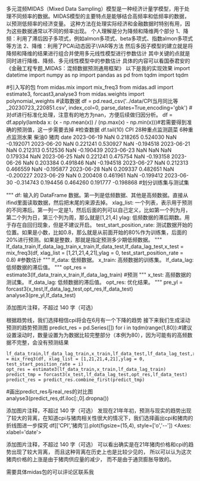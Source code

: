 多元混频MIDAS（Mixed Data Sampling）模型是一种经济计量学模型，用于处理不同频率的数据。MIDAS模型的主要特点是能够结合高频率和低频率的数据，以预测低频率的经济变量。
这种方法在处理实际经济和金融数据时特别有用，因为这些数据通常以不同的频率出现。
个人理解是分为降频和降维两个部分
1、降频：利用了滞后因子多项式，例如almon多项式、beta多项式、指数almon多项式等方法
2、降维：利用了PCA\动态因子\VAR等方法
然后多因子模型的建立就是将降频和降维的结果进行组合并使用多元线性模型进行参数估计
其中关键的点就是同时进行降维、降频、多元线性模型中的参数估计
具体的内容可以看国泰君安的《金融工程专题_MIDAS：混频数据预测通用框架》
以下是我的实现效果
import datetime
import numpy as np
import pandas as pd
from tqdm import tqdm

#引入写的包
from midas.mix import mix_freq3
from midas.adl import estimate3, forcast3,analyse3
from midas.weights import polynomial_weights
#读取数据
df = pd.read_csv('../data/CPI当月同比等_20230723_220851.csv', index_col=0, parse_dates=True,encoding='gbk')
#对df进行标准化处理，注意有的地方为nan，方便后续做归因分析。
df = df.apply(lambda x: (x - np.mean(x)) / (np.max(x) - np.min(x)))#若需要得到准确的预测值，这一步需要去掉
#检查数据
df.tail(10)
CPI
28种重点监测蔬菜
6种重点监测水果
柴油0
猪肉
date
2023-06-19
NaN
0.218265
0.524030
NaN
-0.192071
2023-06-20
NaN
0.221241
0.530927
NaN
-0.194518
2023-06-21
NaN
0.212313
0.512536
NaN
-0.190439
2023-06-23
NaN
NaN
NaN
0.179334
NaN
2023-06-25
NaN
0.221241
0.475754
NaN
-0.193158
2023-06-26
NaN
0.203384
0.491846
NaN
-0.194518
2023-06-27
NaN
0.212313
0.466559
NaN
-0.195877
2023-06-28
NaN
0.209337
0.482651
NaN
-0.200227
2023-06-29
NaN
0.200408
0.461961
NaN
-0.199412
2023-06-30
-0.314743
0.194456
0.464260
0.191777
-0.198868
#划分训练集与测试集

"""
df: 输入的 DataFrame 数据。第一列是低频数据、其他是高频数据。直接从ifind里面读取数据，然后把末尾的来源去掉。
xlag_list: 一个列表，表示用于预测的不同滞后。第一列一定是1，然后后面的列可以自己定义，比如第一个列为月，第二个列为日，第三个列为周，那么就是[1,21,4]
ylag: 低频数据的滞后期数。用于存在自回归现象，但是不建议开启。
test_start_position_rate: 测试数据开始的位置。如果是小数，比如0.8，那么就是从前面开始的80%作为训练集，后面的20%进行预测。如果是整数，那就是指定预测多少期低频数据。
"""
lf_data_train,lf_data_lag_train,x_train,lf_data_test,lf_data_lag_test,x_test = mix_freq3(df, xlag_list = [1,21,21,4,21],ylag = 0, test_start_position_rate = 0.8)
#参数估计
"""
lf_data: 低频数据。
x_train: 高频数据的训练集。
lf_data_lag: 低频数据的滞后值。
"""
opt_res = estimate3(lf_data_train,x_train,lf_data_lag_train)
#预测
"""
x_test: 高频数据的测试集。
lf_data_lag: 低频数据的滞后值。
opt_res: 优化结果。
"""
pre_yl = forcast3(x_test,lf_data_lag_test,opt_res,lf_data_test)
analyse3(pre_yl,lf_data_test)


添加图片注释，不超过 140 字（可选）

根据趋势线，我们选择相信cpi将会在6月有一个下降的趋势
接下来我们生成滚动预测的趋势预测图
predict_res = pd.Series([])
for i in tqdm(range(1,80)):#建议设置滚动时，数量设置为为数据比较完整部分（本例为80），因为可能有的高频数据不完整，会没有预测结果

    lf_data_train,lf_data_lag_train,x_train,lf_data_test,lf_data_lag_test,x_test = mix_freq3(df, xlag_list = [1,21,21,4,21],ylag = 0, test_start_position_rate = i)
    opt_res = estimate3(lf_data_train,x_train,lf_data_lag_train)
    predict_tmp = forcast3(x_test,lf_data_lag_test,opt_res,lf_data_test)
    predict_res = predict_res.combine_first(predict_tmp)
#画出predict_res与real_res的对比图
analyse3(predict_res,df.iloc[:,0].dropna())

添加图片注释，不超过 140 字（可选）
发现在21年年初，预测与现实的趋势出现了较大的背离，在知道cpi与猪肉相关性很大的情况下，我们选择画出cpi和猪肉的折线图进一步探究
df[['CPI','猪肉']].plot(figsize=(15,4), style=['o','--'])
<Axes: xlabel='date'>

添加图片注释，不超过 140 字（可选）
可以看出确实是在21年猪肉价格和cpi的趋势出现了较大背离， 而且这种背离在历史上也是比较少见的， 所以可以认为这次猪肉价格的上涨是由于猪肉供应量的减少， 而不是由于通货膨胀导致的。

需要具体midas包的可以评论区联系我
